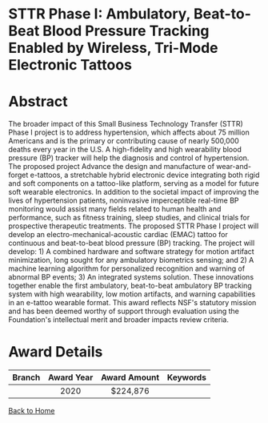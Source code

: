 
STTR Phase I: Ambulatory, Beat-to-Beat Blood Pressure Tracking Enabled by Wireless, Tri-Mode Electronic Tattoos
===============================================================================================================

# Abstract


The broader impact of this Small Business Technology Transfer (STTR) Phase I project is to address hypertension, which affects about 75 million Americans and is the primary or contributing cause of nearly 500,000 deaths every year in the U.S. A high-fidelity and high wearability blood pressure (BP) tracker will help the diagnosis and control of hypertension. The proposed project Advance the design and manufacture of wear-and-forget e-tattoos, a stretchable hybrid electronic device integrating both rigid and soft components on a tattoo-like platform, serving as a model for future soft wearable electronics. In addition to the societal impact of improving the lives of hypertension patients, noninvasive imperceptible real-time BP monitoring would assist many fields related to human health and performance, such as fitness training, sleep studies, and clinical trials for prospective therapeutic treatments. The proposed STTR Phase I project will develop an electro-mechanical-acoustic cardiac (EMAC) tattoo for continuous and beat-to-beat blood pressure (BP) tracking. The project will develop: 1) A combined hardware and software strategy for motion artifact minimization, long sought for any ambulatory biometrics sensing; and 2) A machine learning algorithm for personalized recognition and warning of abnormal BP events; 3) An integrated systems solution. These innovations together enable the first ambulatory, beat-to-beat ambulatory BP tracking system with high wearability, low motion artifacts, and warning capabilities in an e-tattoo wearable format. This award reflects NSF's statutory mission and has been deemed worthy of support through evaluation using the Foundation's intellectual merit and broader impacts review criteria.  

# Award Details

|Branch|Award Year|Award Amount|Keywords|
| :---: | :---: | :---: | :---: |
||2020|$224,876||
  
  


[Back to Home](https://github.com/chrischow/dod_sbir_awards#537)